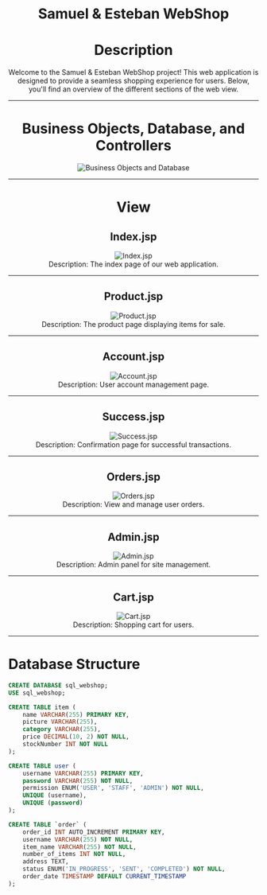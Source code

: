 <h1 align="center">Samuel & Esteban WebShop</h1>

<h1 align="center">Description</h1>
<p align="center">
  Welcome to the Samuel & Esteban WebShop project! This web application is designed to provide a seamless shopping experience for users. Below, you'll find an overview of the different sections of the web view.
</p>

---

<h1 align="center">Business Objects, Database, and Controllers</h1>

<p align="center">
  <img src="repoImage/java.png" alt="Business Objects and Database">
</p>

---

<h1 align="center">View</h1>

<h2 align="center">Index.jsp</h2>
<p align="center">
  <img src="repoImage/index_jsp.png" alt="Index.jsp">
  <br>
  Description: The index page of our web application.
</p>

---

<h2 align="center">Product.jsp</h2>
<p align="center">
  <img src="repoImage/products_jsp.png" alt="Product.jsp">
  <br>
  Description: The product page displaying items for sale.
</p>

---

<h2 align="center">Account.jsp</h2>
<p align="center">
  <img src="repoImage/account_jsp.png" alt="Account.jsp">
  <br>
  Description: User account management page.
</p>

---

<h2 align="center">Success.jsp</h2>
<p align="center">
  <img src="repoImage/success_jsp.png" alt="Success.jsp">
  <br>
  Description: Confirmation page for successful transactions.
</p>

---

<h2 align="center">Orders.jsp</h2>
<p align="center">
  <img src="repoImage/orders_jsp.png" alt="Orders.jsp">
  <br>
  Description: View and manage user orders.
</p>

---

<h2 align="center">Admin.jsp</h2>
<p align="center">
  <img src="repoImage/admin_jsp.png" alt="Admin.jsp">
  <br>
  Description: Admin panel for site management.
</p>

---

<h2 align="center">Cart.jsp</h2>
<p align="center">
  <img src="repoImage/cart_jsp.png" alt="Cart.jsp">
  <br>
  Description: Shopping cart for users.
</p>

---

# Database Structure
```sql
CREATE DATABASE sql_webshop;
USE sql_webshop;

CREATE TABLE item (
    name VARCHAR(255) PRIMARY KEY,
    picture VARCHAR(255),
    category VARCHAR(255),
    price DECIMAL(10, 2) NOT NULL,
    stockNumber INT NOT NULL
);

CREATE TABLE user (
    username VARCHAR(255) PRIMARY KEY,
    password VARCHAR(255) NOT NULL,
    permission ENUM('USER', 'STAFF', 'ADMIN') NOT NULL,
    UNIQUE (username),
    UNIQUE (password)
);

CREATE TABLE `order` (
    order_id INT AUTO_INCREMENT PRIMARY KEY,
    username VARCHAR(255) NOT NULL,
    item_name VARCHAR(255) NOT NULL,
    number_of_items INT NOT NULL,
    address TEXT,
    status ENUM('IN_PROGRESS', 'SENT', 'COMPLETED') NOT NULL,
    order_date TIMESTAMP DEFAULT CURRENT_TIMESTAMP
);
